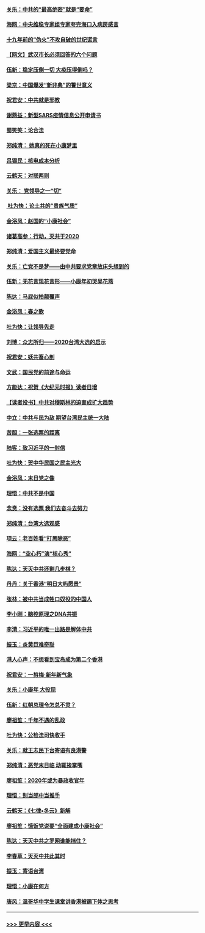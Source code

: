 #### [关乐：中共的“最高绝密”就是“要命”](../pages/nsc993/n11816946.md?t=01250022) 
#### [海网：中央维稳专家组专家夸完海口入病房感言](../pages/nsc993/n11815138.md?t=01250022) 
#### [十九年前的“伪火”不攻自破的世纪谎言](../pages/nsc993/n11813238.md?t=01250022) 
#### [【网文】武汉市长必须回答的六个问题](../pages/nsc993/n11813848.md?t=01250022) 
#### [伍新：稳定压倒一切 大疫压得倒吗？](../pages/nsc993/n11812634.md?t=01250022) 
#### [梁京：中国爆发“新非典”的警世意义](../pages/nsc993/n11812554.md?t=01250022) 
#### [祝君安：中共就是邪教](../pages/nsc993/n11812431.md?t=01250022) 
#### [谢燕益：新型SARS疫情信息公开申请书](../pages/nsc993/n11808840.md?t=01250022) 
#### [蜀笑笑：论合法](../pages/nsc993/n11808064.md?t=01250022) 
#### [郑纯清： 她真的死在小康梦里](../pages/nsc993/n11806623.md?t=01250022) 
#### [吕锡民：核电成本分析](../pages/nsc993/n11806284.md?t=01250022) 
#### [云鹤天：对联两则](../pages/nsc993/n11805957.md?t=01250022) 
#### [关乐： 党领导之一“切”](../pages/nsc993/n11804505.md?t=01250022) 
#### [ 吐为快：论土共的“贵族气质”](../pages/nsc993/n11804490.md?t=01250022) 
#### [金浴凤：赵国的“小康社会”](../pages/nsc993/n11804452.md?t=01250022) 
#### [诸葛高参：行动，灭共于2020](../pages/nsc993/n11804120.md?t=01250022) 
#### [郑纯清：爱国主义最终要党命](../pages/nsc993/n11802197.md?t=01250022) 
#### [关乐：亡党不是梦——由中共要求党章放床头想到的](../pages/nsc993/n11802156.md?t=01250022) 
#### [伍新：无花言现花言形——小康年初哭吴花燕](../pages/nsc993/n11800044.md?t=01250022) 
#### [陈达：马屁似拍颠覆声](../pages/nsc993/n11800010.md?t=01250022) 
#### [金浴凤：春之歌](../pages/nsc993/n11797687.md?t=01250022) 
#### [吐为快：让领导先走](../pages/nsc993/n11797512.md?t=01250022) 
#### [刘博：众志所归——2020台湾大选的启示](../pages/nsc993/n11796878.md?t=01250022) 
#### [祝君安：妖共畜心剖](../pages/nsc993/n11794273.md?t=01250022) 
#### [文武：国民党的前途与命运](../pages/nsc993/n11794198.md?t=01250022) 
#### [方能达：祝贺《大纪元时报》读者日增](../pages/nsc993/n11793807.md?t=01250022) 
#### [【读者投书】中共对穆斯林的迫害成扩大趋势](../pages/nsc993/n11791371.md?t=01250022) 
#### [中立：中共与民为敌 期望台湾民主统一大陆](../pages/nsc993/n11790392.md?t=01250022) 
#### [苦胆：一张选票的距离](../pages/nsc993/n11788914.md?t=01250022) 
#### [陆客：致习近平的一封信](../pages/nsc993/n11788867.md?t=01250022) 
#### [吐为快：贺中华民国之民主光大](../pages/nsc993/n11788618.md?t=01250022) 
#### [金浴凤：末日党之像](../pages/nsc993/n11787475.md?t=01250022) 
#### [理悟：中共不是中国](../pages/nsc993/n11787463.md?t=01250022) 
#### [念贲：没有选票  我们去奋斗去努力](../pages/nsc993/n11787398.md?t=01250022) 
#### [郑纯清：台湾大选观感](../pages/nsc993/n11786210.md?t=01250022) 
#### [项云：老百姓看“打黑除恶”](../pages/nsc993/n11785398.md?t=01250022) 
#### [海网：“空心朽”演“核心秀”](../pages/nsc993/n11783874.md?t=01250022) 
#### [陈达：天灭中共还剩几步棋？](../pages/nsc993/n11783719.md?t=01250022) 
#### [丹丹：关于香港“明日大屿愿景”](../pages/nsc993/n11783273.md?t=01250022) 
#### [张林：被中共当成牲口奴役的中国人](../pages/nsc993/n11782397.md?t=01250022) 
#### [李小刚：脑控原理之DNA共振](../pages/nsc993/n11780962.md?t=01250022) 
#### [李清：习近平的唯一出路是解体中共](../pages/nsc993/n11780866.md?t=01250022) 
#### [振玉：炎黄巨难奇耻](../pages/nsc993/n11779632.md?t=01250022) 
#### [港人心声：不想看到宝岛成为第二个香港](../pages/nsc993/n11778817.md?t=01250022) 
#### [祝君安：一剪梅‧新年新气象](../pages/nsc993/n11776340.md?t=01250022) 
#### [关乐：小康年 大役现](../pages/nsc993/n11774213.md?t=01250022) 
#### [伍新：红朝总理令怎总不灵？](../pages/nsc993/n11770813.md?t=01250022) 
#### [廖祖笙：千年不遇的乱政](../pages/nsc993/n11770373.md?t=01250022) 
#### [吐为快：公检法司快收手](../pages/nsc993/n11770359.md?t=01250022) 
#### [关乐：就王志民下台寄语有良港警](../pages/nsc993/n11769903.md?t=01250022) 
#### [郑纯清：恶党末日临 动辄挨掌嘴](../pages/nsc993/n11769356.md?t=01250022) 
#### [廖祖笙：2020年或为暴政收官年](../pages/nsc993/n11768216.md?t=01250022) 
#### [理悟：别当郎中当推手](../pages/nsc993/n11768243.md?t=01250022) 
#### [云鹤天：《七律▪冬云》新解](../pages/nsc993/n11768204.md?t=01250022) 
#### [廖祖笙：饿饭党说要“全面建成小康社会”](../pages/nsc993/n11767482.md?t=01250022) 
#### [陈达：天灭中共之罗网谁能挡住？](../pages/nsc993/n11767465.md?t=01250022) 
#### [李春草：天灭中共此其时](../pages/nsc993/n11767452.md?t=01250022) 
#### [振玉：寄语台湾](../pages/nsc993/n11767432.md?t=01250022) 
#### [理悟：小康在何方](../pages/nsc993/n11767394.md?t=01250022) 
#### [唐风：温哥华中学生课堂讲香港被踢下体之思考](../pages/nsc993/n11766848.md?t=01250022) 

----
#### [ >>> 更早内容 <<< ](../indexes/nsc993-earlier.md)

